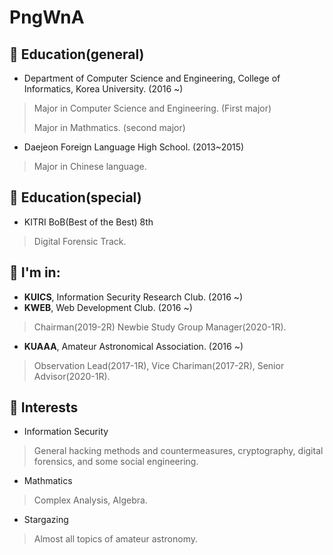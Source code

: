 # PngWnA

## 🌱 Education(general)
* Department of Computer Science and Engineering, College of Informatics, Korea University. (2016 ~)
> Major in Computer Science and Engineering. (First major)
>
> Major in Mathmatics. (second major)


* Daejeon Foreign Language High School. (2013~2015)
> Major in Chinese language.

## 🌱 Education(special)
* KITRI BoB(Best of the Best) 8th
> Digital Forensic Track.


## 👯 I'm in:
* **KUICS**, Information Security Research Club. (2016 ~)
* **KWEB**, Web Development Club. (2016 ~)
> Chairman(2019-2R) Newbie Study Group Manager(2020-1R).
* **KUAAA**, Amateur Astronomical Association. (2016 ~)
> Observation Lead(2017-1R), Vice Chariman(2017-2R), Senior Advisor(2020-1R).


## 🔭 Interests
* Information Security
> General hacking methods and countermeasures, cryptography, digital forensics, and some social engineering.
* Mathmatics
> Complex Analysis, Algebra.
* Stargazing
> Almost all topics of amateur astronomy.



<!--
**PngWnA/PngWnA** is a ✨ _special_ ✨ repository because its `README.md` (this file) appears on your GitHub profile.

Here are some ideas to get you started:

- 🔭 I’m currently working on ...
- 🌱 I’m currently learning ...
- 👯 I’m looking to collaborate on ...
- 🤔 I’m looking for help with ...
- 💬 Ask me about ...
- 📫 How to reach me: ...
- 😄 Pronouns: ...
- ⚡ Fun fact: ...
-->
